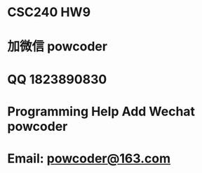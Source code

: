 # CSC240 HW9
# 加微信 powcoder

# QQ 1823890830

# Programming Help Add Wechat powcoder

# Email: powcoder@163.com

